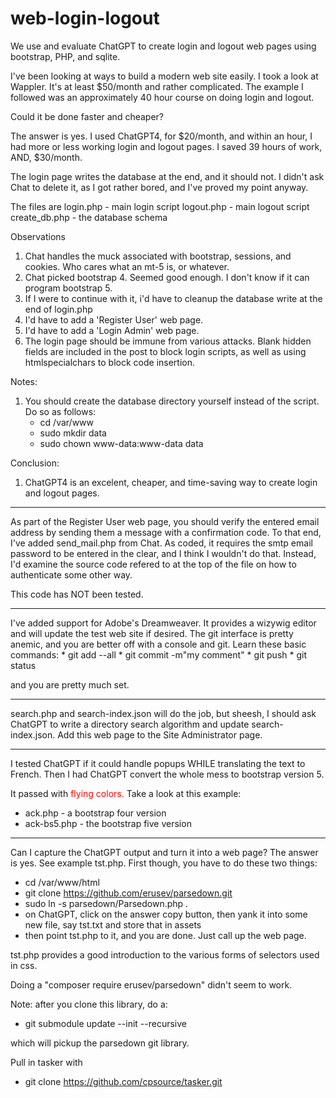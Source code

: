 # web-login-logout
We use and evaluate ChatGPT to create login and logout web pages using bootstrap, PHP, and sqlite.


I've been looking at ways to build a modern web site easily. I took a look at Wappler. It's at least $50/month
and rather complicated. The example I followed was an approximately 40 hour course on doing login and logout.

Could it be done faster and cheaper?

The answer is yes. I used ChatGPT4, for $20/month, and within an hour, I had more or less working login and
logout pages. I saved 39 hours of work, AND, $30/month.

The login page writes the database at the end, and it should not. I didn't ask Chat to delete it, as I got rather bored, and I've proved my point anyway.

The files are
  login.php - main login script
  logout.php - main logout script
  create_db.php - the database schema

Observations
1. Chat handles the muck associated with bootstrap, sessions, and cookies. Who cares what an mt-5 is, or whatever.
2. Chat picked bootstrap 4. Seemed good enough. I don't know if it can program bootstrap 5.
3. If I were to continue with it, i'd have to cleanup the database write at the end of login.php
4. I'd have to add a 'Register User' web page. 
5. I'd have to add a 'Login Admin' web page.
6. The login page should be immune from various attacks. Blank hidden fields are included in the
   post to block login scripts, as well as using htmlspecialchars to block code insertion. 

Notes:
1. You should create the database directory yourself instead of the script. Do so as follows:
     * cd /var/www
     * sudo mkdir data
     * sudo chown www-data:www-data data

Conclusion:
1. ChatGPT4 is an excelent, cheaper, and time-saving way to create login and logout pages.

---
As part of the Register User web page, you should verify the entered email address by sending
them a message with a confirmation code. To that end, I've added send_mail.php from Chat.
As coded, it requires the smtp email password to be entered in the clear, and I think I wouldn't do that.
Instead, I'd examine the source code refered to at the top of the file on how to authenticate
some other way.

This code has NOT been tested.

---
I've added support for Adobe's Dreamweaver. It provides a wizywig editor and will update the test web site if
desired. The git interface is pretty anemic, and you are better off with a console and git. Learn these
basic commands:
      * git add --all
      * git commit -m"my comment"
      * git push
      * git status

and you are pretty much set.

---

search.php and search-index.json will do the job, but sheesh, I should ask ChatGPT to write a directory
search algorithm and update search-index.json. Add this web page to the Site Administrator page.

---

I tested ChatGPT if it could handle popups WHILE translating the text to French. Then I had ChatGPT
convert the whole mess to bootstrap version 5. 

It passed with <span style="color:#FF0000">flying colors.</span> Take a look at this example:

  * ack.php - a bootstrap four version
  * ack-bs5.php - the bootstrap five version

---
Can I capture the ChatGPT output and turn it into a web page? The answer is yes. See example tst.php. First though,
you have to do these two things:

  * cd /var/www/html
  * git clone https://github.com/erusev/parsedown.git
  * sudo ln -s parsedown/Parsedown.php .
  * on ChatGPT, click on the answer copy button, then yank it into some new file, say tst.txt
    and store that in assets
  * then point tst.php to it, and you are done. Just call up the web page.
  
tst.php provides a good introduction to the various forms of selectors used in css.

Doing a "composer require erusev/parsedown" didn't seem to work.

Note: after you clone this library, do a:

  * git submodule update --init --recursive

which will pickup the parsedown git library.

Pull in tasker with

  * git clone https://github.com/cpsource/tasker.git

